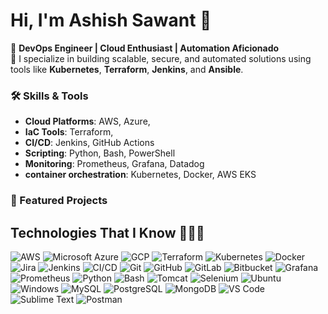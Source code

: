 
# Hi, I'm Ashish Sawant 👋  
🌟 **DevOps Engineer | Cloud Enthusiast | Automation Aficionado**  
🚀 I specialize in building scalable, secure, and automated solutions using tools like **Kubernetes**, **Terraform**, **Jenkins**, and **Ansible**.  

### 🛠️ Skills & Tools
- **Cloud Platforms**: AWS, Azure,
- **IaC Tools**: Terraform,
- **CI/CD**: Jenkins, GitHub Actions
- **Scripting**: Python, Bash, PowerShell
- **Monitoring**: Prometheus, Grafana, Datadog
- **container orchestration**: Kubernetes, Docker, AWS EKS 

### 📂 Featured Projects

<!--
**Ashish-0619/Ashish-0619** is a ✨ _special_ ✨ repository because its `README.md` (this file) appears on your GitHub profile.

Here are some ideas to get you started:

- 🔭 I’m currently working on ...
- 🌱 I’m currently learning ...
- 👯 I’m looking to collaborate on ...
- 🤔 I’m looking for help with ...
- 💬 Ask me about ...
- 📫 How to reach me: ...
- 😄 Pronouns: ...
- ⚡ Fun fact: ...
-->

## Technologies That I Know 👨🏻‍💻

 ![AWS](https://img.shields.io/badge/AWS-%23232F3E?style=for-the-badge&logo=amazonaws&logoColor=white)  ![Microsoft Azure](https://img.shields.io/badge/Azure-%230078D4?style=for-the-badge&logo=microsoftazure&logoColor=white)  ![GCP](https://img.shields.io/badge/GCP-%234285F4?style=for-the-badge&logo=googlecloud&logoColor=white) ![Terraform](https://img.shields.io/badge/Terraform-%235835CC?style=for-the-badge&logo=terraform&logoColor=white) ![Kubernetes](https://img.shields.io/badge/Kubernetes-%23326CE5?style=for-the-badge&logo=kubernetes&logoColor=white) ![Docker](https://img.shields.io/badge/Docker-%232496ED?style=for-the-badge&logo=docker&logoColor=white) ![Jira](https://img.shields.io/badge/Jira-%230A0F2A?style=for-the-badge&logo=jira&logoColor=white) ![Jenkins](https://img.shields.io/badge/Jenkins-%23D24939?style=for-the-badge&logo=jenkins&logoColor=white) ![CI/CD](https://img.shields.io/badge/CI/CD-%23000000?style=for-the-badge&logo=git&logoColor=white) ![Git](https://img.shields.io/badge/Git-%23F14E31?style=for-the-badge&logo=git&logoColor=white) ![GitHub](https://img.shields.io/badge/GitHub-%23121011?style=for-the-badge&logo=github&logoColor=white) ![GitLab](https://img.shields.io/badge/GitLab-%23181717?style=for-the-badge&logo=gitlab&logoColor=white) ![Bitbucket](https://img.shields.io/badge/Bitbucket-%2300475D?style=for-the-badge&logo=bitbucket&logoColor=white) ![Grafana](https://img.shields.io/badge/Grafana-%23F46800?style=for-the-badge&logo=grafana&logoColor=white) ![Prometheus](https://img.shields.io/badge/Prometheus-%230A4C5B?style=for-the-badge&logo=prometheus&logoColor=white) ![Python](https://img.shields.io/badge/Python-%233B9FCF?style=for-the-badge&logo=python&logoColor=white) ![Bash](https://img.shields.io/badge/Bash-%23121011?style=for-the-badge&logo=gnubash&logoColor=white)  ![Tomcat](https://img.shields.io/badge/Tomcat-%23F8DC75?style=for-the-badge&logo=apachetomcat&logoColor=white)  ![Selenium](https://img.shields.io/badge/Selenium-%238D1F1A?style=for-the-badge&logo=selenium&logoColor=white)  ![Ubuntu](https://img.shields.io/badge/Ubuntu-%23E95420?style=for-the-badge&logo=ubuntu&logoColor=white)  ![Windows](https://img.shields.io/badge/Windows-%230078D4?style=for-the-badge&logo=microsoftwindows&logoColor=white)  ![MySQL](https://img.shields.io/badge/MySQL-%234479A1?style=for-the-badge&logo=mysql&logoColor=white)  ![PostgreSQL](https://img.shields.io/badge/PostgreSQL-%230D4B7E?style=for-the-badge&logo=postgresql&logoColor=white)  ![MongoDB](https://img.shields.io/badge/MongoDB-%2347A248?style=for-the-badge&logo=mongodb&logoColor=white)  ![VS Code](https://img.shields.io/badge/VS%20Code-%23007ACC?style=for-the-badge&logo=visualstudiocode&logoColor=white)  ![Sublime Text](https://img.shields.io/badge/Sublime%20Text-%233C3C3C?style=for-the-badge&logo=sublimetext&logoColor=white)  ![Postman](https://img.shields.io/badge/Postman-%23FF6C37?style=for-the-badge&logo=postman&logoColor=white)




